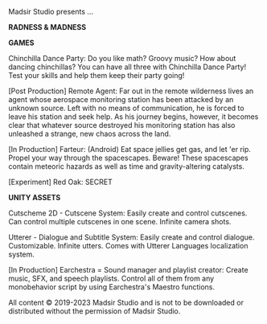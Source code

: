 Madsir Studio presents ...

**RADNESS & MADNESS**

**GAMES**

Chinchilla Dance Party: Do you like math? Groovy music? How about dancing chinchillas? You can have all three with Chinchilla Dance Party! Test your skills and help them keep their party going!

[Post Production]
Remote Agent: Far out in the remote wilderness lives an agent whose aerospace monitoring station has been attacked by an unknown source. Left with no means of communication, he is forced to leave his station and seek help. As his journey begins, however, it becomes clear that whatever source destroyed his monitoring station has also unleashed a strange, new chaos across the land.

[In Production]
Farteur: (Android) Eat space jellies get gas, and let 'er rip. Propel your way through the spacescapes. Beware! These spacescapes contain meteoric hazards as well as time and gravity-altering catalysts.

[Experiment]
Red Oak: SECRET

**UNITY ASSETS**

Cutscheme 2D - Cutscene System: Easily create and control cutscenes. Can control multiple cutscenes in one scene. Infinite camera shots.

Utterer - Dialogue and Subtitle System: Easily create and control dialogue. Customizable. Infinite utters. Comes with Utterer Languages localization system.

[In Production]
Earchestra = Sound manager and playlist creator: Create music, SFX, and speech playlists. Control all of them from any monobehavior script by using Earchestra's Maestro functions.

All content © 2019-2023 Madsir Studio and is not to be downloaded or distributed without the permission of Madsir Studio.
